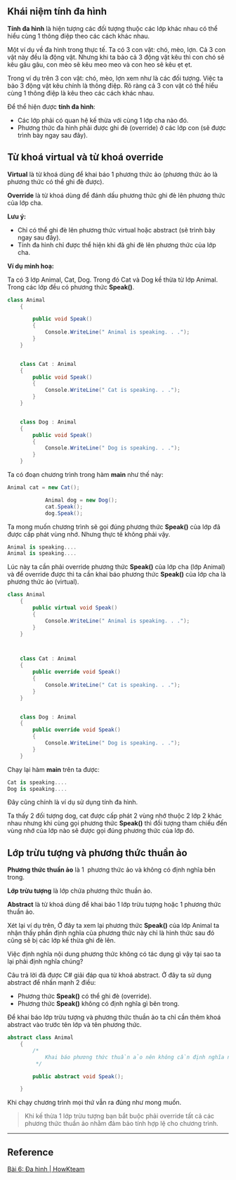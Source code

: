 ## Khái niệm tính đa hình

**Tính đa hình** là hiện tượng các đối tượng thuộc các lớp khác nhau có thể hiểu cùng 1 thông điệp theo các cách khác nhau.

Một ví dụ về đa hình trong thực tế. Ta có 3 con vật: chó, mèo, lợn. Cả 3 con vật này đều là động vật. Nhưng khi ta bảo cả 3 động vật kêu thì con chó sẽ kêu gâu gâu, con mèo sẽ kêu meo meo và con heo sẽ kêu ẹt ẹt.

Trong ví dụ trên 3 con vật: chó, mèo, lợn xem như là các đối tượng. Việc ta bảo 3 động vật kêu chính là thông điệp. Rõ ràng cả 3 con vật có thể hiểu cùng 1 thông điệp là kêu theo các cách khác nhau.

Để thể hiện được **tính đa hình**:

-   Các lớp phải có quan hệ kế thừa với cùng 1 lớp cha nào đó.
-   Phương thức đa hình phải được ghi đè (override) ở các lớp con (sẽ được trình bày ngay sau đây).

## Từ khoá virtual và từ khoá override

**Virtual** là từ khoá dùng để khai báo 1 phương thức ảo (phương thức ảo là phương thức có thể ghi đè được).

**Override** là từ khoá dùng để đánh dấu phương thức ghi đè lên phương thức của lớp cha.

**Lưu ý:**

-   Chỉ có thể ghi đè lên phương thức virtual hoặc abstract (sẽ trình bày ngay sau đây).
-   Tính đa hình chỉ được thể hiện khi đã ghi đè lên phương thức của lớp cha.

**Ví dụ minh hoạ:**

Ta có 3 lớp Animal, Cat, Dog. Trong đó Cat và Dog kề thừa từ lớp Animal. Trong các lớp đều có phương thức **Speak()**.

````cs
class Animal
    {

        public void Speak()
        {
            Console.WriteLine(" Animal is speaking. . .");
        }
    }


    class Cat : Animal
    {
        public void Speak()
        {
            Console.WriteLine(" Cat is speaking. . .");
        }
    }


    class Dog : Animal
    {
        public void Speak()
        {
            Console.WriteLine(" Dog is speaking. . .");
        }
    }


````

Ta có đoạn chương trình trong hàm **main** như thế này:

````cs
Animal cat = new Cat();

            Animal dog = new Dog();
            cat.Speak();
            dog.Speak();
````

Ta mong muốn chương trình sẽ gọi đúng phương thức **Speak()** của lớp đã được cấp phát vùng nhớ. Nhưng thực tế không phải vậy.

````cs
Animal is speaking....
Animal is speaking....
````

Lúc này ta cần phải override phương thức **Speak()** của lớp cha (lớp Animal) và để override được thì ta cần khai báo phương thức **Speak()** của lớp cha là phương thức ảo (virtual).

````cs
class Animal
    {
        public virtual void Speak()
        {
            Console.WriteLine(" Animal is speaking. . .");
        }
    }



    class Cat : Animal
    {
        public override void Speak()
        {
            Console.WriteLine(" Cat is speaking. . .");
        }
    }


    class Dog : Animal
    {
        public override void Speak()
        {
            Console.WriteLine(" Dog is speaking. . .");
        }
    }
````

Chạy lại hàm **main** trên ta được:

````cs
Cat is speaking....
Dog is speaking....
````

Đây cũng chính là ví dụ sử dụng tính đa hình.

Ta thấy 2 đối tượng dog, cat được cấp phát 2 vùng nhớ thuộc 2 lớp 2 khác nhau nhưng khi cùng gọi phương thức **Speak()** thì đối tượng tham chiếu đến vùng nhớ của lớp nào sẽ được gọi đúng phương thức của lớp đó.

## Lớp trừu tượng và phương thức thuần ảo

**Phương thức thuần ảo** là 1  phương thức ảo và không có định nghĩa bên trong.

**Lớp trừu tượng** là lớp chứa phương thức thuần ảo.

**Abstract** là từ khoá dùng để khai báo 1 lớp trừu tượng hoặc 1 phương thức thuần ảo.

Xét lại ví dụ trên, Ở đây ta xem lại phương thức **Speak()** của lớp Animal ta nhận thấy phần định nghĩa của phương thức này chỉ là hình thức sau đó cũng sẽ bị các lớp kế thừa ghi đè lên.

Việc định nghĩa nội dung phương thức không có tác dụng gì vậy tại sao ta lại phải định nghĩa chúng?

Câu trả lời đã được C# giải đáp qua từ khoá abstract. Ở đây ta sử dụng abstract để nhấn mạnh 2 điều:

-   Phương thức **Speak()** có thể ghi đè (override).
-   Phương thức **Speak()** không có định nghĩa gì bên trong.

Để khai báo lớp trừu tượng và phương thức thuần ảo ta chỉ cần thêm khoá abstract vào trước tên lớp và tên phương thức.

````cs
abstract class Animal
    {
        /*
            Khai báo phương thức thuần ảo nên không cần định nghĩa nội dung cho phương thức
         */

        public abstract void Speak();

    }
````

Khi chạy chương trình mọi thứ vẫn ra đúng như mong muốn.
> Khi kế thừa 1 lớp trừu tượng bạn bắt buộc phải override tất cả các phương thức thuần ảo nhằm đảm bảo tính hợp lệ cho chương trình.

---
## Reference
[Bài 6: Đa hình | HowKteam](https://www.howkteam.vn/course/lap-trinh-oop-voi-c/da-hinh-trong-lap-trinh-huong-doi-tuong-1380)